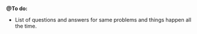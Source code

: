 **@To do:**

* List of questions and answers for same problems and things happen all the time.





